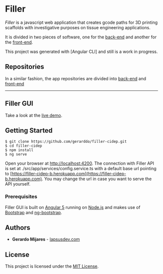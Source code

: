 # Filler 
_Filler_ is a javascript web application that creates gcode paths for 3D printing scaffolds with investigative purposes on tissue engineering applications.

It is divided in two pieces of software, one for the [back-end](https://filler-cidep-b.herokuapp.com) and another for the [front-end](https://filler-cidep.herokuapp.com). 

This project was generated with [Angular CLI] and still is a work in progress.

## Repositories
In a similar fashion, the app repositories are divided into [back-end](https://github.com/gerarddo/filler-cidep-api) and [front-end](https://github.com/gerarddo/filler-cidep)

---
## Filler GUI

Take a look at the [live demo](https://filler-cidep.herokuapp.com).


## Getting Started

```
$ git clone https://github.com/gerarddo/filler-cidep.git
$ cd filler-cidep
$ npm install
$ ng serve
```

Open your browser at [http://localhost:4200](http://localhost:4200).
The connection with Filler API is set at ./src/app/services/config.service.ts with a default base url pointing to [https://filler-cidep-b.herokuapp.com](https://filler-cidep-b.herokuapp.com). You may change the url in case you want to serve the API yourself.

### Prerequisites

Filler GUI is built on [Angular 5](https://angular.io) running on [Node.js](https://nodejs.org/en/) and makes use of [Bootstrap](https://getbootstrap.com/) and [ng-bootstrap](https://ng-bootstrap.github.io/#/home).

## Authors

* **Gerardo Mijares** - [lapsusdev.com](https://lapsusdev.com)

## License

This project is licensed under the [MIT License](https://en.wikipedia.org/wiki/MIT_License).


